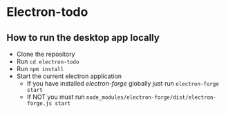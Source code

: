 # Electron-todo

## How to run the desktop app locally

* Clone the repository
* Run `cd electron-todo`
* Run `npm install`
* Start the current electron application
  * If you have installed _electron-forge_ globally just run `electron-forge start`
  * If NOT you must run `node_modules/electron-forge/dist/electron-forge.js start`


